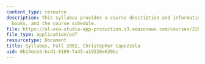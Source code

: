```yaml
---
content_type: resource
description: This syllabus provides a course description and information on requirements,
  books, and the course schedule.
file: https://ol-ocw-studio-app-production.s3.amazonaws.com/courses/21h-223-war-american-society-fall-2002/6b14ecb4bcd181097a45a19226e620bc_MIT21H_223f02_syllf02.pdf
file_type: application/pdf
resourcetype: Document
title: Syllabus, Fall 2002, Christopher Capozzola
uid: 6b14ecb4-bcd1-8109-7a45-a19226e620bc
---
```

